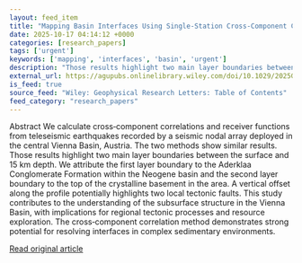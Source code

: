 ```yaml
---
layout: feed_item
title: "Mapping Basin Interfaces Using Single‐Station Cross‐Component Correlations: Application to the Central Vienna Basin (Austria)"
date: 2025-10-17 04:14:12 +0000
categories: [research_papers]
tags: ['urgent']
keywords: ['mapping', 'interfaces', 'basin', 'urgent']
description: "Those results highlight two main layer boundaries between the surface and 15 km depth"
external_url: https://agupubs.onlinelibrary.wiley.com/doi/10.1029/2025GL116888?af=R
is_feed: true
source_feed: "Wiley: Geophysical Research Letters: Table of Contents"
feed_category: "research_papers"
---
```


Abstract We calculate cross‐component correlations and receiver functions from teleseismic earthquakes recorded by a seismic nodal array deployed in the central Vienna Basin, Austria. The two methods show similar results. Those results highlight two main layer boundaries between the surface and 15 km depth. We attribute the first layer boundary to the Aderklaa Conglomerate Formation within the Neogene basin and the second layer boundary to the top of the crystalline basement in the area. A vertical offset along the profile potentially highlights two local tectonic faults. This study contributes to the understanding of the subsurface structure in the Vienna Basin, with implications for regional tectonic processes and resource exploration. The cross‐component correlation method demonstrates strong potential for resolving interfaces in complex sedimentary environments.

[Read original article](https://agupubs.onlinelibrary.wiley.com/doi/10.1029/2025GL116888?af=R)
